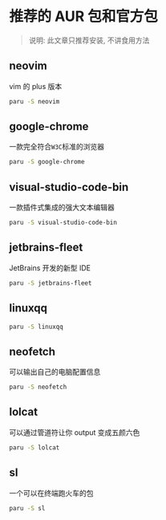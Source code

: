 # 推荐的 AUR 包和官方包

> 说明: 此文章只推荐安装, 不讲食用方法

## neovim

vim 的 plus 版本

```bash
paru -S neovim
```

## google-chrome

一款完全符合`W3C`标准的浏览器

```bash
paru -S google-chrome
```

## visual-studio-code-bin

一款插件式集成的强大文本编辑器

```bash
paru -S visual-studio-code-bin
```

## jetbrains-fleet

JetBrains 开发的新型 IDE

```bash
paru -S jetbrains-fleet
```

## linuxqq

```bash
paru -S linuxqq
```

## neofetch

可以输出自己的电脑配置信息

```bash
paru -S neofetch
```

## lolcat

可以通过管道符让你 output 变成五颜六色

```bash
paru -S lolcat
```

## sl

一个可以在终端跑火车的包

```bash
paru -S sl
```
